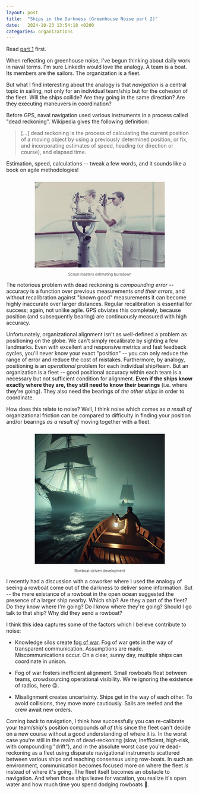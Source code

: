```yaml
---
layout: post
title:  "Ships in the Darkness (Greenhouse Noise part 2)"
date:   2024-10-23 13:54:18 +0200
categories: organizations 
---
```


Read <a href="https://www.dbr.sh/organizations/2024/10/05/greenhouse-noise.html">part 1</a> first.

When reflecting on greenhouse noise, I've begun thinking about daily work in naval terms. I'm sure LinkedIn would love the analogy. A team is a boat. Its members are the sailors. The organization is a fleet. 

But what I find interesting about the analogy is that _navigation_ is a central topic in sailing, not only for an individual team/ship but for the cohesion of the fleet. Will the ships collide? Are they going in the same direction? Are they executing maneuvers in coordination? 

Before GPS, naval navigation used various instruments in a process called "dead reckoning". Wikipedia gives the following definition:

> [...] dead reckoning is the process of calculating the current position of a moving object by using a previously determined position, or fix, and incorporating estimates of speed, heading (or direction or course), and elapsed time.

Estimation, speed, calculations -- tweak a few words, and it sounds like a book on agile methodologies!

<div align="center" style="text-align: center; margin-bottom: 10px;">
   <img src="/assets/celestial_navigation.jpg" width="350px" style="padding:10px;" alt="Scrum masters"/>
   <div style="color: #4D4D4F; font-size: 0.7em;"> Scrum masters estimating burndown</div>
</div>

The notorious problem with dead reckoning is _compounding error_ -- accuracy is a function over previous measurements *and their errors*, and without recalibration against "known good" measurements it can become highly inaccurate over larger distances. Regular recalibration is essential for success; again, not unlike agile. GPS obviates this completely, because position (and subsequently bearing) are continuously measured with high accuracy. 

Unfortunately, organizational alignment isn't as well-defined a problem as positioning on the globe. We can't simply recalibrate by sighting a few landmarks. Even with excellent and responsive metrics and fast feedback cycles, you'll never know your exact "position" -- you can only reduce the range of error and reduce the cost of mistakes. Furthermore, by analogy, positioning is an *operational* problem for each individual ship/team. But an organization is a fleet -- good positional accuracy within each team is a necessary but not sufficient condition for alignment. **Even if the ships know exactly where they are, they still need to know their bearings** (i.e. where they're going). They also need the bearings of _the other ships_ in order to coordinate.

How does this relate to noise? Well, I think noise which comes as *a result of* organizational friction can be compared to difficulty in finding your position and/or bearings *as a result of* moving together with a fleet. 

<div align="center" style="text-align: center; margin-bottom: 10px;">
   <img src="/assets/sailing_in_the_dark.webp" width="350px" style="padding:10px;" alt="This message has been brought to you by AI"/>
   <div style="color: #4D4D4F; font-size: 0.7em;"> Rowboat-driven development</div>
</div>

I recently had a discussion with a coworker where I used the analogy of seeing a rowboat come out of the darkness to deliver some information. But -- the mere existance of a rowboat in the open ocean suggested the presence of a larger ship nearby. Which ship? Are they a part of the fleet? Do they know where I'm going? Do I know where they're going? Should I go talk to that ship? Why did they send a rowboat?

I think this idea captures some of the factors which I believe contribute to noise:

  - Knowledge silos create <a href="https://en.wikipedia.org/wiki/Fog_of_war" target="_blank">fog of war</a>. Fog of war gets in the way of transparent communication. Assumptions are made. Miscommunications occur. On a clear, sunny day, multiple ships can coordinate in unison. 
  
  - Fog of war fosters inefficient alignment. Small rowboats float between teams, crowdsourcing operational visibility. We're ignoring the existence of radios, here 😉.

  - Misalignment creates uncertainty. Ships get in the way of each other. To avoid collisions, they move more cautiously. Sails are reefed and the crew await new orders.

Coming back to navigation, I think how successfully you can re-calibrate your team/ship's position compounds _all of this_ since the fleet can't decide on a new course without a good understanding of where it is. In the worst case you're still in the realm of dead-reckoning (slow, inefficient, high-risk, with compounding "drift"), and in the absolute worst case you're dead-reckoning as a fleet using disparate navigational instruments scattered between various ships and reaching consensus using row-boats. In such an environment, communication becomes focused more on where the fleet _is_ instead of where it's going. The fleet itself becomes an obstacle to navigation. And when those ships leave for vacation, you realize it's open water and how much time you spend dodging rowboats 🚣.
